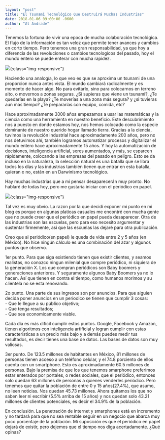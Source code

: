 ```yaml
---
layout: "post"
title: "El Tsunami Tecnológico Que Destruirá Muchas Industrias"
date: 2018-01-06 09:00:00 -0600
author: "Al Andrade"
---
```

<link rel="stylesheet" href="{{site.baseurl}}/css/blogposts.css">

Tenemos la fortuna de vivir una epoca de mucha colaboración tecnológica. El flujo de la información es tan veloz que permite tener avances y cambios en corto tiempo. 
Pero tenemos una gran responsabilidad, ya que hoy a diferencia de las revoluciones o cambios tecnologicos del pasado, hoy el mundo entero se puede enterar con mucha rapidez. 

![]({{site.baseurl}}/images/tsunami.jpg){:class="img-responsive"}
 
Haciendo una analogía, lo que veo es que se aproxima un tsunami de una proporcion nunca antes vista. El mundo cambiará radicalmente y es momento de hacer algo. No para evitarlo, sino para colocarnos en terreno alto, o movernos a zonas seguras. ¿Si supieras que viene un tsunami?, ¿Te quedarías en la playa? ¿Te moverías a una zona más segura? y ¿si tuvieras aun más tiempo? ¿Te prepararías con equipo, comida, etc?



Hace aproximadamente 3000 años empezamos a usar las matemáticas y la ciencia como una herramienta en nuestro beneficio. Este descubrimiento nos a puesto en donde estamos hoy, nos hemos colocado como la especie dominante de nuestro querido hogar llamado tierra.
Gracias a la ciencia, tuvimos la revolución industrial hace aproximadamente 200 años, pero no nos detuvimos ahí, también logramos automatizar procesos y digitalizar el mundo entero hace aproximadamente 15 años. Y hoy la automatización de decisiones, inteligencia artificial, seres aumentados, y más, se esparcen rápidamente, colocando a las empresas del pasado en peligro. Esto se da incluso en la naturaleza, la selección natural es una batalla que se libra todos los días y las industrias también tienen que entrar en esta batalla, quieran o no, están en un Darwinismo tecnológico. 


Hay muchas industrias que a mi pensar desaparecerán muy pronto. No hablaré de todas hoy, pero me gustaría iniciar con el periódico en papel.

![]({{site.baseurl}}/images/newspaper.png){:class="img-responsive"}

Tal vez es muy obvio. La razon por la que decidí exponer mi punto en mi blog es porque en algunas platicas casuales me encontré con mucha gente que no puede creer que el periódico en papel pueda desaparecer. Otra de las industrias son las escuelas, pero para eso necesito argumentar y sustentar firmemente, así que las escuelas las dejaré para otra publicación.

Creo que al periódico(en papel) le queda de vida entre 2 y 5 años (en México). No hice ningún cálculo es una combinación del azar y algunos puntos que observo.
  
1er punto. Para que siga existiendo tienen que existir clientes, y seamos realistas, no conozco ningun milenial que compre periódico, ni siquiera de la generación X. Los que compran periódicos son Baby boomers y generaciones anteriores. Y seguramente algunos Baby Boomers ya no lo hacen. Así que tienen en contra el tiempo, como humanos morimos y su clientela no se esta renovando.

2o punto. Una parte de sus ingresos son por anuncios. Para que alguien decida poner anuncios en un periodico se tienen que cumplir 3 cosas: 
<br>	- Que le llegue a su público objetivo; 
<br>	- Que tenga resultados; 
<br>	- Que sea economicamente viable. 

Cada día es más dificil cumplir estos puntos. Google, Facebook y Amazon, tienen algoritmos con inteligencia artificial y logran cumplir con estas caracteristicas a un precio más bajo y a demás puedes medir tus resultados, es decir tienes una base de datos. Las bases de datos son muy valiosas.

3er punto. De 123.5 millones de habitantes en México, 81 millones de personas tienen acceso a un teléfono celular, y el 74.8 porciento de ellos cuenta con un smartphone. Esto es aproximadamente 60.5 millones de personas. Bajo la premisa de que los que tenemos smarphone preferimos estar enterados por portales, o redes sociales, que el periódico, entonces solo quedan 63 millones de personas a quienes venderles periódico. Pero tenemos que quitar la población de entre 0 y 15 años(27.4%), que asumo, no leen noticias. Nos quedan 45.73 millones. Ahora quitamos los que no saben leer ni escribir (5.5% arriba de 15 años) y nos quedan solo 43.21 millones de clientes potenciales, es decir el 34.9% de la población. 

En conclusión. La penetración de internet y smarphones está en incremento y no tardará para que no sea rentable seguir en un negocio que abarca muy poco porcentaje de la población.  Mi suposición es que el periódico en papel dejará de existir, pero dejemos que el tiempo nos diga acertadamente. ¿Qué opinas?



